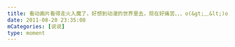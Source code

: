 ```yaml
---
title: 看动画片看得走火入魔了，好想到动漫的世界里去，现在好痛苦、、、o(&gt;﹏&lt;)o
date: 2011-08-20 23:35:08
mCategories: [说说]
type: moment
---
```


